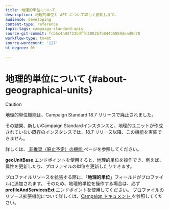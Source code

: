 ```yaml
---
title: 地理的単位について
description: 地理的単位と API について詳しく説明します。
audience: developing
content-type: reference
topic-tags: campaign-standard-apis
source-git-commit: fcb5c4a92f23bdffd1082b7b044b5859dead9d70
workflow-type: tm+mt
source-wordcount: '127'
ht-degree: 0%

---
```



# 地理的単位について {#about-geographical-units}

>[!CAUTION]
>
>地理的単位機能は、Campaign Standard 18.7 リリースで廃止されました。
>
>その結果、新しいCampaign Standardインスタンスと、地理的ユニットが作成されていない既存のインスタンスでは、18.7 リリース以降、この機能を実装できません。
>
>詳しくは、<a href="https://experienceleague.adobe.com/docs/campaign-standard/using/release-notes/deprecated-features.html?lang=ja"> 非推奨（廃止予定）の機能 </a> ページを参照してください。

**geoUnitBase** エンドポイントを使用すると、地理的単位を操作でき、例えば、属性を更新したり、プロファイルの単位を更新したりできます。

プロファイルリソースを拡張する際に、「**地理的単位**」フィールドがプロファイルに追加されます。 そのため、地理的単位を操作する場合は、必ず **profileAndServicesExt** エンドポイントを使用してください。 プロファイルのリソース拡張機能について詳しくは、[Campaign ドキュメント ](https://helpx.adobe.com/campaign/standard/administration/using/organizational-units.html#partitioning-profiles) を参照してください。

